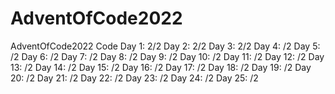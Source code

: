 # AdventOfCode2022
AdventOfCode2022 Code
Day 1: 2/2
Day 2: 2/2
Day 3: 2/2
Day 4: /2
Day 5: /2
Day 6: /2
Day 7: /2
Day 8: /2
Day 9: /2
Day 10: /2
Day 11: /2
Day 12: /2
Day 13: /2
Day 14: /2
Day 15: /2
Day 16: /2
Day 17: /2
Day 18: /2
Day 19: /2
Day 20: /2
Day 21: /2
Day 22: /2
Day 23: /2
Day 24: /2
Day 25: /2
